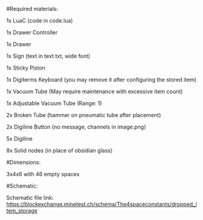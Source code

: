 #Required materials:

1x LuaC (code in code.lua)

1x Drawer Controller

1x Drawer

1x Sign (text in text.txt, wide font)

1x Sticky Piston

1x Digiterms Keyboard (you may remove it after configuring the stored item)

1x Vacuum Tube (May require maintenance with excessive item count)

1x Adjustable Vacuum Tube (Range: 1)

2x Broken Tube (hammer on pneumatic tube after placement)

2x Digiline Button (no message, channels in image.png)

5x Digiline

8x Solid nodes (in place of obsidian glass)

#Dimensions:

3x4x6 with 46 empty spaces

#Schematic:

Schematic file link: https://blockexchange.minetest.ch/schema/The4spaceconstants/dropped_item_storage

